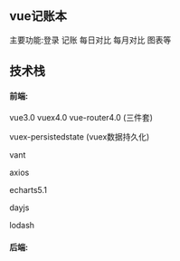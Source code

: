 ## vue记账本



主要功能:登录 记账 每日对比 每月对比 图表等





## 技术栈

#### 前端:

vue3.0  vuex4.0 vue-router4.0 (三件套)

vuex-persistedstate  (vuex数据持久化)

vant

axios

echarts5.1 

dayjs

lodash



#### 后端:







 
